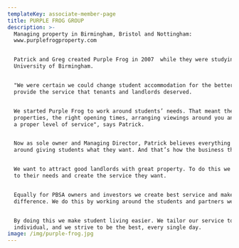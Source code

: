```yaml
---
templateKey: associate-member-page
title: PURPLE FROG GROUP
description: >-
  Managing property in Birmingham, Bristol and Nottingham:
  www.purplefrogproperty.com 


  Patrick and Greg created Purple Frog in 2007  while they were studying at the
  University of Birmingham.


  "We were certain we could change student accommodation for the better and
  provide the service that tenants and landlords deserved.


  We started Purple Frog to work around students’ needs. That meant the right
  properties, the right opening times, arranging viewings around you and giving
  a proper level of service", says Patrick.


  Now as sole owner and Managing Director, Patrick believes everything is built
  around giving students what they want. And that’s how the business thrives.


  We want to attract good landlords with great property. To do this we also work
  to their needs and create the service they want.


  Equally for PBSA owners and investors we create best service and make a real
  difference. We do this by working around the students and partners we serve.


  By doing this we make student living easier. We tailor our service to every
  individual, and we strive to be the best, every single day.
image: /img/purple-frog.jpg
---
```


